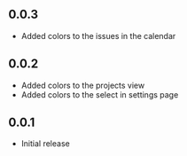 ## 0.0.3

* Added colors to the issues in the calendar

## 0.0.2

* Added colors to the projects view
* Added colors to the select in settings page

## 0.0.1

* Initial release
